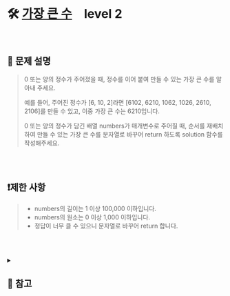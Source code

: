 <br>

# 🛠️ [가장 큰 수](https://school.programmers.co.kr/learn/courses/30/lessons/42746)　level 2

<br>

## 📖 문제 설명
>0 또는 양의 정수가 주어졌을 때, 정수를 이어 붙여 만들 수 있는 가장 큰 수를 알아내 주세요.
>
>예를 들어, 주어진 정수가 [6, 10, 2]라면 [6102, 6210, 1062, 1026, 2610, 2106]를 만들 수 있고, 이중 가장 큰 수는 6210입니다.
>
>0 또는 양의 정수가 담긴 배열 numbers가 매개변수로 주어질 때, 순서를 재배치하여 만들 수 있는 가장 큰 수를 문자열로 바꾸어 return 하도록 solution 함수를 작성해주세요.

<br><br>

## ❗제한 사항
> - numbers의 길이는 1 이상 100,000 이하입니다.
> - numbers의 원소는 0 이상 1,000 이하입니다.
> - 정답이 너무 클 수 있으니 문자열로 바꾸어 return 합니다.

<br><br>

<details>

  <summary> 
  
  ## 🎈 참고
  </summary>
  <br>

## 📄 로직
> ### 접근1. 숫자를 문자열로 변환하여 내림차순 정렬 후 이어붙이기 ❌
> - 34, 340 과 같은 수 비교 시 340이 더 큰 수로 정렬되어 결과값이 `340 34`이 됨 (기댓값 `34 340`)
>
> <br>
> 
> ### 접근2. 숫자를 문자열로 변환하여 각 문자를 하나씩 비교를 하며 내림차순 정렬, 이어붙이기 ✅
> - 단, 자릿수가 다른 경우를 고려해야 한다‼️
>   - `ex)` 34, 340 비교 예시
>     - 첫 번째 인덱스 비교 -> '3' 으로 같음
>     - 두 번째 인덱스 비교 -> '4' 로 같음
>     - 세 번째 인덱스 비교 -> 34는 세 번째 인덱스가 없으므로 다시 처음으로 돌아와 3과 비교 -> '3' > '0' -> 34가 우선순위가 높은 수!
>
>   - ⁉️ 자릿수가 다를 경우 처음부터 다시 비교하는 이유 
>     - '34'와 '340'을 오름차순 정렬할 때 '340'이 사전적으로 더 앞에 오게 된다. 하지만 큰 수를 만들기 위해서는 '34'가 더 앞에 와야 한다. 이런 문제는 짧은 숫자가 긴 숫자에 포함 될 때만 발생한다. 이때 (긴 숫자 문자열에서 짧은 숫자 문자열을 뺀 부분)과(짧은 문자열)을 비교해보면 알 수 있다. 따라서 각 숫자를 2번 이상 반복한 문자열과 비교를 하면 문제가 해결된다.
>     - `ex1)` '34', '340' -> '34', '~~34~~0' -> '~~34~~ _**3**_ 4', '~~34~~ _**0**_ 340' -> 세 번째 인덱스에서 '3' > '0' 이므로 '34'가 우선순위가 높다.
>     - `ex2)` '34', '344', -> 34', '~~34~~4' -> '~~34~~ _**3**_ 4', '~~34~~ _**4**_ 344' -> 세 번째 인덱스에서 '3' < '4' 이므로 '344'가 우선순위가 높다.
> 
> ### 접근2+. 숫자를 문자열로 변환하여 여러번 반복한 문자열을 비교하여 내림차순 정렬, 이어붙이기 ✅
> - 접근2와 비슷한 방법으로 굳이 인덱스를 사용하여 `한 문자`씩 비교가 아닌 각 `숫자 문자열`을 반복하여 만든 `문자열`을 비교
>
> <br>
>
> ### 접근3. (커스텀 정렬 사용)숫자를 문자열로 변환하여 두 수를 서로의 뒤에 이어붙여 비교 후 내림차순 정렬, 이어붙이기 ✅
> - 이 경우 자릿수가 다른 경우를 고려하지 않아도 된다!
>   - `ex)` 34, 3430 비교 예시
>     - `34 3430`, `3430 34`로 뒤에 상대 숫자를 붙여 비교
>     - `343430` > `343034`, 즉, 34가 우선순위가 높은 수!

<br>

## 🪄 참고 자료
>접근3. [파이썬 커스텀 정렬 이용하기](https://lucky516.tistory.com/4)
</details>

<br><br>
